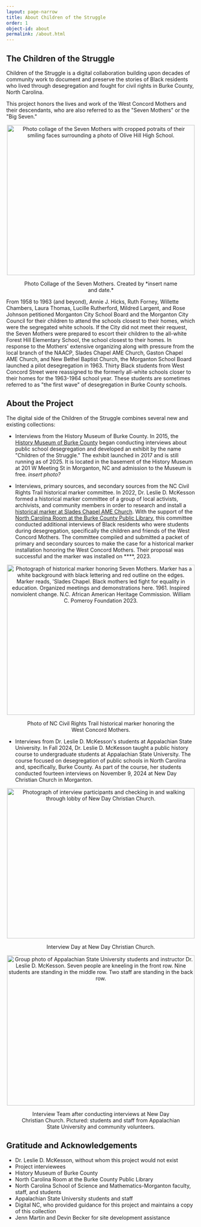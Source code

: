 ```yaml
---
layout: page-narrow
title: About Children of the Struggle 
order: 1
object-id: about
permalink: /about.html
---
```


## The Children of the Struggle 

Children of the Struggle is a digital collaboration building upon decades of community work to document and preserve the stories of Black residents who lived through desegregation and fought for civil rights in Burke County, North Carolina.

This project honors the lives and work of the West Concord Mothers and their descendants, who are also referred to as the "Seven Mothers" or the "Big Seven." 

<div style="text-align: center;">
<img src="{{ '/assets/img/mothers.png' | relative_url }}" width="500" height="400" alt="Photo collage of the Seven Mothers with cropped potraits of their smiling faces surrounding a photo of Olive Hill High School.">
<figure>
<figcaption>Photo Collage of the Seven Mothers. Created by *insert name and date.*</figcaption>
</figure>
</div>

From 1958 to 1963 (and beyond), Annie J. Hicks, Ruth Forney, Willette Chambers, Laura Thomas, Lucille Rutherford, Mildred Largent, and Rose Johnson petitioned Morganton City School Board and the Morganton City Council for their children to attend the schools closest to their homes, which were the segregated white schools. If the City did not meet their request, the Seven Mothers were prepared to escort their children to the all-white Forest Hill Elementary School, the school closest to their homes. In response to the Mothers' extensive organizing along with pressure from the local branch of the NAACP, Slades Chapel AME Church, Gaston Chapel AME Church, and New Bethel Baptist Church, the Morganton School Board launched a pilot desegregation in 1963. Thirty Black students from West Concord Street were reassigned to the formerly all-white schools closer to their homes for the 1963-1964 school year. These students are sometimes referred to as "the first wave" of desegregation in Burke County schools. 


## About the Project 

The digital side of the Children of the Struggle combines several new and existing collections: 

- Interviews from the History Museum of Burke County. In 2015, the [History Museum of Burke County](https://www.thehistorymuseumofburke.org/) began conducting interviews about public school desegregation and developed an exhibit by the name "Children of the Struggle." The exhibit launched in 2017 and is still running as of 2025. It is located in the basement of the History Museum at 201 W Meeting St in Morganton, NC and admission to the Museum is free. *insert photo?*

- Interviews, primary sources, and secondary sources from the NC Civil Rights Trail historical marker committee. In 2022, Dr. Leslie D. McKesson formed a historical marker committee of a group of local activists, archivists, and community members in order to research and install a [historical marker at Slades Chapel AME Church](https://aahc.nc.gov/programs/nc-civil-rights-trail/nc-civil-rights-virtual-trail/slades-chapel-1961). With the support of the [North Carolina Room at the Burke County Public Library](https://bcpls.org/index.php/ncroom/), this committee conducted additional interviews of Black residents who were students during desegregation, specifically the children and friends of the West Concord Mothers. The committee compiled and submitted a packet of primary and secondary sources to make the case for a historical marker installation honoring the West Concord Mothers. Their proposal was successful and the marker was installed on ****, 2023.

<div style="text-align: center;">
<img src="{{ '/assets/img/marker.jpg' | relative_url }}" width="500" height="400" alt="Photograph of historical marker honoring Seven Mothers. Marker has a white background with black lettering and red outline on the edges. Marker reads, 'Slades Chapel. Black mothers led fight for equality in education. Organized meetings and demonstrations here. 1961. Inspired nonviolent change. N.C. African American Heritage Commission. William C. Pomeroy Foundation 2023.">
<figure>
<figcaption>Photo of NC Civil Rights Trail historical marker honoring the West Concord Mothers.</figcaption>
</figure>
</div>

- Interviews from Dr. Leslie D. McKesson's students at Appalachian State University. In Fall 2024, Dr. Leslie D. McKesson taught a public history course to undergraduate students at Appalachian State University. The course focused on desegregation of public schools in North Carolina and, specifically, Burke County. As part of the course, her students conducted fourteen interviews on November 9, 2024 at New Day Christian Church in Morganton.

<div style="text-align: center;">
<img src="{{ '/assets/img/nov-9.jpg' | relative_url }}" width="500" height="400" alt="Photograph of interview participants and checking in and walking through lobby of New Day Christian Church.">
<figure>
<figcaption>Interview Day at New Day Christian Church.</figcaption>
</figure>
</div>

<div style="text-align: center;">
<img src="{{ '/assets/img/nov-9-team.jpg' | relative_url }}" width="500" height="400" alt="Group photo of Appalachian State University students and instructor Dr. Leslie D. McKesson. Seven people are kneeling in the front row. Nine students are standing in the middle row. Two staff are standing in the back row.">
<figure>
<figcaption>Interview Team after conducting interviews at New Day Christian Church. Pictured: students and staff from Appalachian State University and community volunteers.</figcaption>
</figure>
</div>

## Gratitude and Acknowledgements

- Dr. Leslie D. McKesson, without whom this project would not exist
- Project interviewees
- History Museum of Burke County
- North Carolina Room at the Burke County Public Library
- North Carolina School of Science and Mathematics-Morganton faculty, staff, and students
- Appalachian State University students and staff
- Digital NC, who provided guidance for this project and maintains a copy of this collection
- Jenn Martin and Devin Becker for site development assistance
